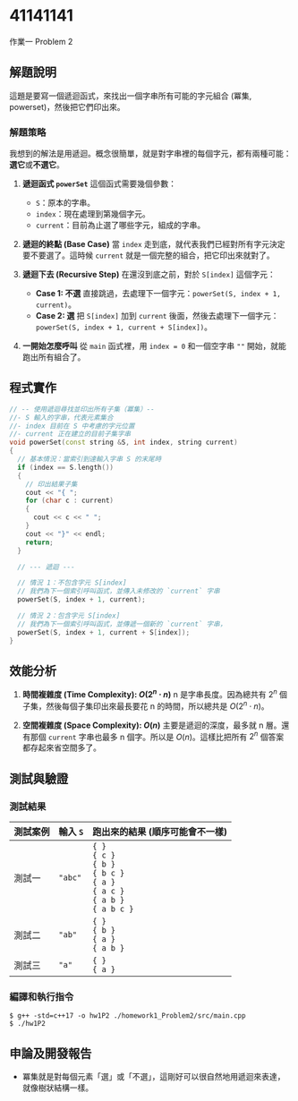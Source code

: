 # 41141141

作業一 Problem 2

## 解題說明

這題是要寫一個遞迴函式，來找出一個字串所有可能的字元組合 (冪集, powerset)，然後把它們印出來。

### 解題策略

我想到的解法是用遞迴。概念很簡單，就是對字串裡的每個字元，都有兩種可能：**選它**或**不選它**。

1.  **遞迴函式 `powerSet`**
    這個函式需要幾個參數：
    *   `S`：原本的字串。
    *   `index`：現在處理到第幾個字元。
    *   `current`：目前為止選了哪些字元，組成的字串。

2.  **遞迴的終點 (Base Case)**
    當 `index` 走到底，就代表我們已經對所有字元決定要不要選了。這時候 `current` 就是一個完整的組合，把它印出來就對了。

3.  **遞迴下去 (Recursive Step)**
    在還沒到底之前，對於 `S[index]` 這個字元：
    *   **Case 1: 不選**
        直接跳過，去處理下一個字元：`powerSet(S, index + 1, current)`。
    *   **Case 2: 選**
        把 `S[index]` 加到 `current` 後面，然後去處理下一個字元：`powerSet(S, index + 1, current + S[index])`。

4.  **一開始怎麼呼叫**
    從 `main` 函式裡，用 `index = 0` 和一個空字串 `""` 開始，就能跑出所有組合了。

## 程式實作

```cpp
// -- 使用遞迴尋找並印出所有子集（冪集）--
//- S 輸入的字串，代表元素集合
//- index 目前在 S 中考慮的字元位置
//- current 正在建立的目前子集字串
void powerSet(const string &S, int index, string current)
{
  // 基本情況：當索引到達輸入字串 S 的末尾時
  if (index == S.length())
  {
    // 印出結果子集
    cout << "{ ";
    for (char c : current)
    {
      cout << c << " ";
    }
    cout << "}" << endl;
    return;
  }

  // --- 遞迴 ---

  // 情況 1：不包含字元 S[index]
  // 我們為下一個索引呼叫函式，並傳入未修改的 `current` 字串
  powerSet(S, index + 1, current);

  // 情況 2：包含字元 S[index]
  // 我們為下一個索引呼叫函式，並傳遞一個新的 `current` 字串，
  powerSet(S, index + 1, current + S[index]);
}
```

## 效能分析

1.  **時間複雜度 (Time Complexity): $O(2^n \cdot n)$**
    n 是字串長度。因為總共有 $2^n$ 個子集，然後每個子集印出來最長要花 n 的時間，所以總共是 $O(2^n \cdot n)$。

2.  **空間複雜度 (Space Complexity): $O(n)$**
    主要是遞迴的深度，最多就 n 層。還有那個 `current` 字串也最多 n 個字。所以是 $O(n)$。這樣比把所有 $2^n$ 個答案都存起來省空間多了。

## 測試與驗證

### 測試結果

| 測試案例 | 輸入 `S` | 跑出來的結果 (順序可能會不一樣) |
|---|---|---|
| 測試一 | `"abc"` | `{ }`<br>`{ c }`<br>`{ b }`<br>`{ b c }`<br>`{ a }`<br>`{ a c }`<br>`{ a b }`<br>`{ a b c }` |
| 測試二 | `"ab"` | `{ }`<br>`{ b }`<br>`{ a }`<br>`{ a b }` |
| 測試三 | `"a"` | `{ }`<br>`{ a }` |

### 編譯和執行指令

```shell
$ g++ -std=c++17 -o hw1P2 ./homework1_Problem2/src/main.cpp
$ ./hw1P2
```

## 申論及開發報告

* 冪集就是對每個元素「選」或「不選」，這剛好可以很自然地用遞迴來表達，就像樹狀結構一樣。
```